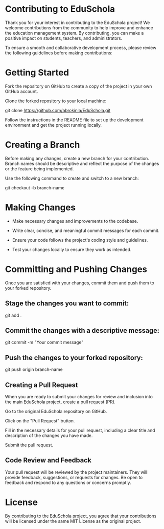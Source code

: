 # Contributing to EduSchola
Thank you for your interest in contributing to the EduSchola project! We welcome contributions from the community to help improve and enhance the education management system. By contributing, you can make a positive impact on students, teachers, and administrators.

To ensure a smooth and collaborative development process, please review the following guidelines before making contributions:

# Getting Started
Fork the repository on GitHub to create a copy of the project in your own GitHub account.

Clone the forked repository to your local machine:

git clone https://github.com/abrokinla/EduSchola.git

Follow the instructions in the README file to set up the development environment and get the project running locally.

# Creating a Branch
Before making any changes, create a new branch for your contribution. Branch names should be descriptive and reflect the purpose of the changes or the feature being implemented.

Use the following command to create and switch to a new branch:

git checkout -b branch-name

# Making Changes

- Make necessary changes and improvements to the codebase.

- Write clear, concise, and meaningful commit messages for each commit.

- Ensure your code follows the project's coding style and guidelines.

- Test your changes locally to ensure they work as intended.

# Committing and Pushing Changes
Once you are satisfied with your changes, commit them and push them to your forked repository.

## Stage the changes you want to commit:

git add .

## Commit the changes with a descriptive message:

git commit -m "Your commit message"

## Push the changes to your forked repository:

git push origin branch-name

## Creating a Pull Request

When you are ready to submit your changes for review and inclusion into the main EduSchola project, create a pull request (PR).

Go to the original EduSchola repository on GitHub.

Click on the "Pull Request" button.

Fill in the necessary details for your pull request, including a clear title and description of the changes you have made.

Submit the pull request.

## Code Review and Feedback
Your pull request will be reviewed by the project maintainers. They will provide feedback, suggestions, or requests for changes. Be open to feedback and respond to any questions or concerns promptly.

# License
By contributing to the EduSchola project, you agree that your contributions will be licensed under the same MIT License as the original project.